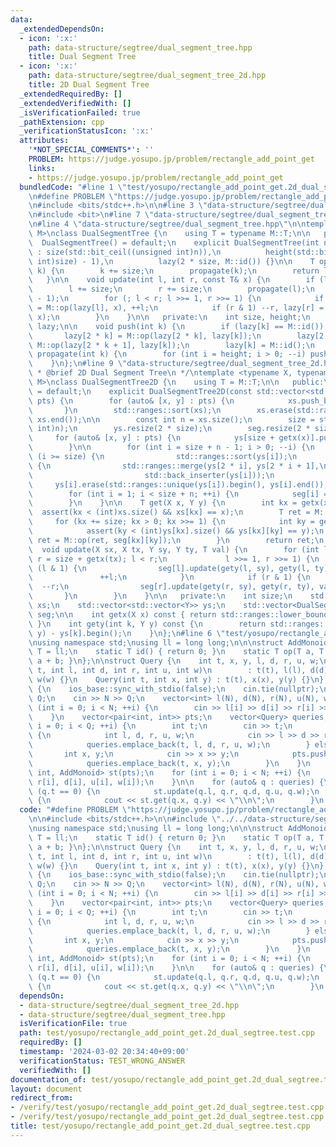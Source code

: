```yaml
---
data:
  _extendedDependsOn:
  - icon: ':x:'
    path: data-structure/segtree/dual_segment_tree.hpp
    title: Dual Segment Tree
  - icon: ':x:'
    path: data-structure/segtree/dual_segment_tree_2d.hpp
    title: 2D Dual Segment Tree
  _extendedRequiredBy: []
  _extendedVerifiedWith: []
  _isVerificationFailed: true
  _pathExtension: cpp
  _verificationStatusIcon: ':x:'
  attributes:
    '*NOT_SPECIAL_COMMENTS*': ''
    PROBLEM: https://judge.yosupo.jp/problem/rectangle_add_point_get
    links:
    - https://judge.yosupo.jp/problem/rectangle_add_point_get
  bundledCode: "#line 1 \"test/yosupo/rectangle_add_point_get.2d_dual_segtree.test.cpp\"\
    \n#define PROBLEM \"https://judge.yosupo.jp/problem/rectangle_add_point_get\"\n\
    \n#include <bits/stdc++.h>\n\n#line 3 \"data-structure/segtree/dual_segment_tree_2d.hpp\"\
    \n#include <bit>\n#line 7 \"data-structure/segtree/dual_segment_tree_2d.hpp\"\n\
    \n#line 4 \"data-structure/segtree/dual_segment_tree.hpp\"\n\ntemplate <typename\
    \ M>\nclass DualSegmentTree {\n    using T = typename M::T;\n\n   public:\n  \
    \  DualSegmentTree() = default;\n    explicit DualSegmentTree(int n)\n       \
    \ : size(std::bit_ceil((unsigned int)n)),\n          height(std::bit_width((unsigned\
    \ int)size) - 1),\n          lazy(2 * size, M::id()) {}\n\n    T operator[](int\
    \ k) {\n        k += size;\n        propagate(k);\n        return lazy[k];\n \
    \   }\n\n    void update(int l, int r, const T& x) {\n        if (l >= r) return;\n\
    \        l += size;\n        r += size;\n        propagate(l);\n        propagate(r\
    \ - 1);\n        for (; l < r; l >>= 1, r >>= 1) {\n            if (l & 1) lazy[l]\
    \ = M::op(lazy[l], x), ++l;\n            if (r & 1) --r, lazy[r] = M::op(lazy[r],\
    \ x);\n        }\n    }\n\n   private:\n    int size, height;\n    std::vector<T>\
    \ lazy;\n\n    void push(int k) {\n        if (lazy[k] == M::id()) return;\n \
    \       lazy[2 * k] = M::op(lazy[2 * k], lazy[k]);\n        lazy[2 * k + 1] =\
    \ M::op(lazy[2 * k + 1], lazy[k]);\n        lazy[k] = M::id();\n    }\n\n    void\
    \ propagate(int k) {\n        for (int i = height; i > 0; --i) push(k >> i);\n\
    \    }\n};\n#line 9 \"data-structure/segtree/dual_segment_tree_2d.hpp\"\n\n/**\n\
    \ * @brief 2D Dual Segment Tree\n */\ntemplate <typename X, typename Y, typename\
    \ M>\nclass DualSegmentTree2D {\n    using T = M::T;\n\n   public:\n    DualSegmentTree2D()\
    \ = default;\n    explicit DualSegmentTree2D(const std::vector<std::pair<X, Y>>&\
    \ pts) {\n        for (auto& [x, y] : pts) {\n            xs.push_back(x);\n \
    \       }\n        std::ranges::sort(xs);\n        xs.erase(std::ranges::unique(xs).begin(),\
    \ xs.end());\n\n        const int n = xs.size();\n        size = std::bit_ceil((unsigned\
    \ int)n);\n        ys.resize(2 * size);\n        seg.resize(2 * size);\n\n   \
    \     for (auto& [x, y] : pts) {\n            ys[size + getx(x)].push_back(y);\n\
    \        }\n\n        for (int i = size + n - 1; i > 0; --i) {\n            if\
    \ (i >= size) {\n                std::ranges::sort(ys[i]);\n            } else\
    \ {\n                std::ranges::merge(ys[2 * i], ys[2 * i + 1],\n          \
    \                         std::back_inserter(ys[i]));\n            }\n       \
    \     ys[i].erase(std::ranges::unique(ys[i]).begin(), ys[i].end());\n        }\n\
    \        for (int i = 1; i < size + n; ++i) {\n            seg[i] = DualSegmentTree<M>(ys[i].size());\n\
    \        }\n    }\n\n    T get(X x, Y y) {\n        int kx = getx(x);\n      \
    \  assert(kx < (int)xs.size() && xs[kx] == x);\n        T ret = M::id();\n   \
    \     for (kx += size; kx > 0; kx >>= 1) {\n            int ky = gety(kx, y);\n\
    \            assert(ky < (int)ys[kx].size() && ys[kx][ky] == y);\n           \
    \ ret = M::op(ret, seg[kx][ky]);\n        }\n        return ret;\n    }\n\n  \
    \  void update(X sx, X tx, Y sy, Y ty, T val) {\n        for (int l = size + getx(sx),\
    \ r = size + getx(tx); l < r;\n             l >>= 1, r >>= 1) {\n            if\
    \ (l & 1) {\n                seg[l].update(gety(l, sy), gety(l, ty), val);\n \
    \               ++l;\n            }\n            if (r & 1) {\n              \
    \  --r;\n                seg[r].update(gety(r, sy), gety(r, ty), val);\n     \
    \       }\n        }\n    }\n\n   private:\n    int size;\n    std::vector<X>\
    \ xs;\n    std::vector<std::vector<Y>> ys;\n    std::vector<DualSegmentTree<M>>\
    \ seg;\n\n    int getx(X x) const { return std::ranges::lower_bound(xs, x) - xs.begin();\
    \ }\n    int gety(int k, Y y) const {\n        return std::ranges::lower_bound(ys[k],\
    \ y) - ys[k].begin();\n    }\n};\n#line 6 \"test/yosupo/rectangle_add_point_get.2d_dual_segtree.test.cpp\"\
    \nusing namespace std;\nusing ll = long long;\n\n\nstruct AddMonoid {\n    using\
    \ T = ll;\n    static T id() { return 0; }\n    static T op(T a, T b) { return\
    \ a + b; }\n};\n\nstruct Query {\n    int t, x, y, l, d, r, u, w;\n    Query(int\
    \ t, int l, int d, int r, int u, int w)\n        : t(t), l(l), d(d), r(r), u(u),\
    \ w(w) {}\n    Query(int t, int x, int y) : t(t), x(x), y(y) {}\n};\n\nint main()\
    \ {\n    ios_base::sync_with_stdio(false);\n    cin.tie(nullptr);\n\n    int N,\
    \ Q;\n    cin >> N >> Q;\n    vector<int> l(N), d(N), r(N), u(N), w(N);\n    for\
    \ (int i = 0; i < N; ++i) {\n        cin >> l[i] >> d[i] >> r[i] >> u[i] >> w[i];\n\
    \    }\n    vector<pair<int, int>> pts;\n    vector<Query> queries;\n    for (int\
    \ i = 0; i < Q; ++i) {\n        int t;\n        cin >> t;\n        if (t == 0)\
    \ {\n            int l, d, r, u, w;\n            cin >> l >> d >> r >> u >> w;\n\
    \            queries.emplace_back(t, l, d, r, u, w);\n        } else {\n     \
    \       int x, y;\n            cin >> x >> y;\n            pts.push_back({x, y});\n\
    \            queries.emplace_back(t, x, y);\n        }\n    }\n    DualSegmentTree2D<int,\
    \ int, AddMonoid> st(pts);\n    for (int i = 0; i < N; ++i) {\n        st.update(l[i],\
    \ r[i], d[i], u[i], w[i]);\n    }\n\n    for (auto& q : queries) {\n        if\
    \ (q.t == 0) {\n            st.update(q.l, q.r, q.d, q.u, q.w);\n        } else\
    \ {\n            cout << st.get(q.x, q.y) << \"\\n\";\n        }\n    }\n}\n"
  code: "#define PROBLEM \"https://judge.yosupo.jp/problem/rectangle_add_point_get\"\
    \n\n#include <bits/stdc++.h>\n\n#include \"../../data-structure/segtree/dual_segment_tree_2d.hpp\"\
    \nusing namespace std;\nusing ll = long long;\n\n\nstruct AddMonoid {\n    using\
    \ T = ll;\n    static T id() { return 0; }\n    static T op(T a, T b) { return\
    \ a + b; }\n};\n\nstruct Query {\n    int t, x, y, l, d, r, u, w;\n    Query(int\
    \ t, int l, int d, int r, int u, int w)\n        : t(t), l(l), d(d), r(r), u(u),\
    \ w(w) {}\n    Query(int t, int x, int y) : t(t), x(x), y(y) {}\n};\n\nint main()\
    \ {\n    ios_base::sync_with_stdio(false);\n    cin.tie(nullptr);\n\n    int N,\
    \ Q;\n    cin >> N >> Q;\n    vector<int> l(N), d(N), r(N), u(N), w(N);\n    for\
    \ (int i = 0; i < N; ++i) {\n        cin >> l[i] >> d[i] >> r[i] >> u[i] >> w[i];\n\
    \    }\n    vector<pair<int, int>> pts;\n    vector<Query> queries;\n    for (int\
    \ i = 0; i < Q; ++i) {\n        int t;\n        cin >> t;\n        if (t == 0)\
    \ {\n            int l, d, r, u, w;\n            cin >> l >> d >> r >> u >> w;\n\
    \            queries.emplace_back(t, l, d, r, u, w);\n        } else {\n     \
    \       int x, y;\n            cin >> x >> y;\n            pts.push_back({x, y});\n\
    \            queries.emplace_back(t, x, y);\n        }\n    }\n    DualSegmentTree2D<int,\
    \ int, AddMonoid> st(pts);\n    for (int i = 0; i < N; ++i) {\n        st.update(l[i],\
    \ r[i], d[i], u[i], w[i]);\n    }\n\n    for (auto& q : queries) {\n        if\
    \ (q.t == 0) {\n            st.update(q.l, q.r, q.d, q.u, q.w);\n        } else\
    \ {\n            cout << st.get(q.x, q.y) << \"\\n\";\n        }\n    }\n}"
  dependsOn:
  - data-structure/segtree/dual_segment_tree_2d.hpp
  - data-structure/segtree/dual_segment_tree.hpp
  isVerificationFile: true
  path: test/yosupo/rectangle_add_point_get.2d_dual_segtree.test.cpp
  requiredBy: []
  timestamp: '2024-03-02 20:34:40+09:00'
  verificationStatus: TEST_WRONG_ANSWER
  verifiedWith: []
documentation_of: test/yosupo/rectangle_add_point_get.2d_dual_segtree.test.cpp
layout: document
redirect_from:
- /verify/test/yosupo/rectangle_add_point_get.2d_dual_segtree.test.cpp
- /verify/test/yosupo/rectangle_add_point_get.2d_dual_segtree.test.cpp.html
title: test/yosupo/rectangle_add_point_get.2d_dual_segtree.test.cpp
---
```

